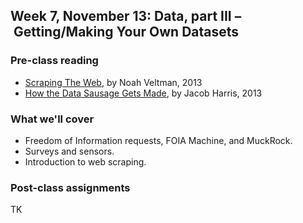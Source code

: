 ## Week 7, November 13: Data, part III – Getting/Making Your Own Datasets

### Pre-class reading

- [Scraping The Web](https://github.com/veltman/learninglunches/tree/master/scraping), by Noah Veltman, 2013
- [How the Data Sausage Gets Made](http://source.mozillaopennews.org/en-US/learning/how-sausage-gets-made/), by Jacob Harris, 2013

### What we'll cover

- Freedom of Information requests, FOIA Machine, and MuckRock.
- Surveys and sensors.
- Introduction to web scraping.

### Post-class assignments

TK

